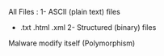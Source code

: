 All Files :
1- ASCII (plain text) files 
- .txt .html .xml
2- Structured (binary) files

Malware modify itself (Polymorphism)